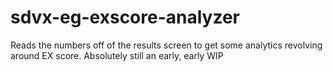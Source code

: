 # sdvx-eg-exscore-analyzer
Reads the numbers off of the results screen to get some analytics revolving around EX score.
Absolutely still an early, early WIP
